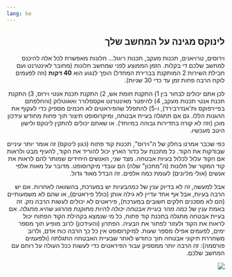 ```yaml
---
lang: he
---
```



<div id="corps" class="rtl" dir="rtl">

<h2>לינוקס מגינה על המחשב שלך</h2>

וירוסים, טרויאנים, תכנות מעקב, תכנות ריגול... חלונות מאפשרת לכל אלה להיכנס למחשב שלכם די בקלות. הזמן הממוצע לפני שמחשב חלונות (מחובר לאינטרנט ועם חבילת השירות 2 המותקנת בברירת המחדל) הופך לנגוע הוא <b>40 דקות</b> (וזה לפעמים לוקח הרבה פחות זמן עד כדי 30 שניות).

לכן אתם יכולים לבחור בין 1) התקנת חומת אש, 2) התקנת תכנת אנטי וירוס, 3) התקנת תכנת אנטי תכנות מעקב, 4) להיפטר מאינטרנט אקספלורר ואאוטלוק (והחלפתם בפיירפוקס ות'אנדרבירד), ו-5) להתפלל שהפיראטים לא חכמים מספיק כדי לעקוף את ההגנות הללו. 
גם אם תתגלה בעיית אבטחה, ומיקרוסופט תיצור תוך פחות מחודש עידכון מוכן (וזה לא קורה בתדירות גבוהה במיוחד). או שאתם יכולים להתקין לינוקס ולישון היטב מעכשיו.

כפי שכבר אמרנו בחלק של ה"וירוס", תכנות קוד פתוח (כגון לינוקס) זה אומר יותר עיניים שבודקות את הקוד. כל מתכנת על כדור הארץ יכול להוריד את הקוד, להעיף מבט ולראות אם הקוד עלול לכלול בעיות אבטחה. מצד שני, האנשים היחידים שמותר להם לראות את קוד המקור של חלונות (ה"מתכון" שלה) הם עובדי מיקרוסופט. מדובר על מאות אלפי אנשים (אולי מליונים) לעומת כמה אלפים. זה הבדל מאוד גדול.

אבל למעשה, זה לא בדיוק ענין של <i>כמה</i>בעיות יש במערכת, בהשוואה לאחרות. אם יש הרבה בעיות, אבל אף אחד עדיין לא גילה אותן (כולל פיראטים), או שהם לא משמעותיים (הם לא מסכנים חלקים חשובים במערכת), פיראטים לא יכולים לעשות הרבה נזק. זה באמת ענין של <i>כמה מהר בעיית אבטחה יכולה להיות מתוקנת מהרגע שהיא מתגלה</i>. אם בעיית אבטחה מתגלה בתכנת קוד פתוח, כל מי שנמצא בקהילת הקוד הפתוח יכול לראות את הקוד ולעזור לפתור את הבעיה. הפתרון (והעידכון) לרוב מופיע תוך מספר ימים, לפעמים אפילו מספר שעות. למיקרוסופט אין כל כך הרבה כוח אדם, ולרוב משחררת תיקוני אבטחה תוך כחודש לאחר שבעיית האבטחה התגלתה (ולפעמים פורסמה): זה הרבה יותר ממספיק עבור הפיראטים כדי לעשות ככל העולה על רוחם עם המחשב שלכם. 


<img src="Images/security_thumb.png" />






